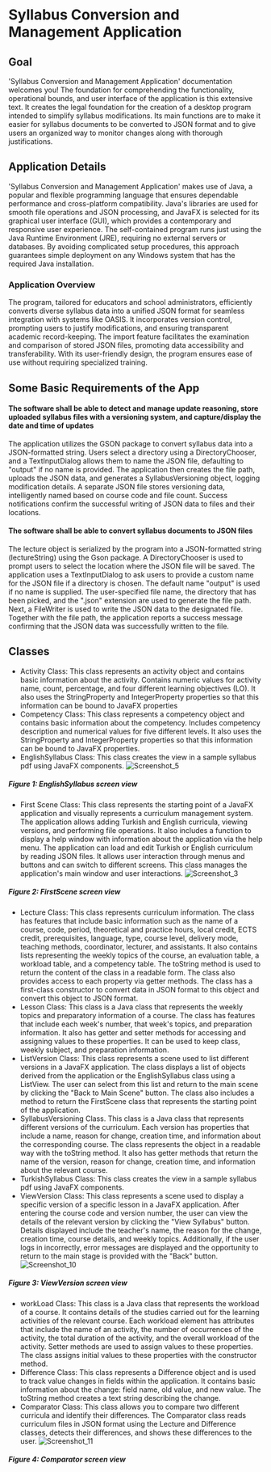# Syllabus Conversion and Management Application 
## Goal
'Syllabus Conversion and Management Application' documentation welcomes you! The foundation for comprehending the functionality, operational bounds, and user interface of the application is this extensive text. It creates the legal foundation for the creation of a desktop program intended to simplify syllabus modifications. Its main functions are to make it easier for syllabus documents to be converted to JSON format and to give users an organized way to monitor changes along with thorough justifications.    
## Application Details
'Syllabus Conversion and Management Application' makes use of Java, a popular and flexible programming language that ensures dependable performance and cross-platform compatibility. Java's libraries are used for smooth file operations and JSON processing, and JavaFX is selected for its graphical user interface (GUI), which provides a contemporary and responsive user experience. The self-contained program runs just using the Java Runtime Environment (JRE), requiring no external servers or databases. By avoiding complicated setup procedures, this approach guarantees simple deployment on any Windows system that has the required Java installation.
### Application Overview
The program, tailored for educators and school administrators, efficiently converts diverse syllabus data into a unified JSON format for seamless integration with systems like OASIS. It incorporates version control, prompting users to justify modifications, and ensuring transparent academic record-keeping. The import feature facilitates the examination and comparison of stored JSON files, promoting data accessibility and transferability. With its user-friendly design, the program ensures ease of use without requiring specialized training.
## Some Basic Requirements of the App
#### The software shall be able to detect and manage update reasoning, store uploaded syllabus files with a versioning system, and capture/display the date and time of updates
The application utilizes the GSON package to convert syllabus data into a JSON-formatted string. Users select a directory using a DirectoryChooser, and a TextInputDialog allows them to name the JSON file, defaulting to "output" if no name is provided. The application then creates the file path, uploads the JSON data, and generates a SyllabusVersioning object, logging modification details. A separate JSON file stores versioning data, intelligently named based on course code and file count. Success notifications confirm the successful writing of JSON data to files and their locations.
#### The software shall be able to convert syllabus documents to JSON files
The lecture object is serialized by the program into a JSON-formatted string (lectureString) using the Gson package. A DirectoryChooser is used to prompt users to select the location where the JSON file will be saved. The application uses a TextInputDialog to ask users to provide a custom name for the JSON file if a directory is chosen. The default name "output" is used if no name is supplied. The user-specified file name, the directory that has been picked, and the ".json" extension are used to generate the file path. Next, a FileWriter is used to write the JSON data to the designated file. Together with the file path, the application reports a success message confirming that the JSON data was successfully written to the file.
## Classes
* Activity Class:
This class represents an activity object and contains basic information about the activity. Contains numeric values for activity name, count, percentage, and four different learning objectives (LO). It also uses the StringProperty and IntegerProperty properties so that this information can be bound to JavaFX properties
* Competency Class:
This class represents a competency object and contains basic information about the competency. Includes competency description and numerical values for five different levels. It also uses the StringProperty and IntegerProperty properties so that this information can be bound to JavaFX properties.
* EnglishSyllabus Class:
This class creates the view in a sample syllabus pdf using JavaFX components.
![Screenshot_5](https://github.com/cansuarslangiray/SE302Project/assets/105562039/4635e334-a4b3-4021-9996-0797937c18be)
##### Figure 1: EnglishSyllabus screen view
* First Scene Class:
This class represents the starting point of a JavaFX application and visually represents a curriculum management system. The application allows adding Turkish and English curricula, viewing versions, and performing file operations. It also includes a function to display a help window with information about the application via the help menu. The application can load and edit Turkish or English curriculum by reading JSON files. It allows user interaction through menus and buttons and can switch to different screens. This class manages the application's main window and user interactions.
![Screenshot_3](https://github.com/cansuarslangiray/SE302Project/assets/105562039/54ed6b78-c43f-4e7e-b39e-d21f0fb0bfc5)
##### Figure 2: FirstScene screen view
* Lecture Class:
This class represents curriculum information. The class has features that include basic information such as the name of a course, code, period, theoretical and practice hours, local credit, ECTS credit, prerequisites, language, type, course level, delivery mode, teaching methods, coordinator, lecturer, and assistants. It also contains lists representing the weekly topics of the course, an evaluation table, a workload table, and a competency table. The toString method is used to return the content of the class in a readable form. The class also provides access to each property via getter methods. The class has a first-class constructor to convert data in JSON format to this object and convert this object to JSON format.
* Lesson Class:
This class is a Java class that represents the weekly topics and preparatory information of a course. The class has features that include each week's number, that week's topics, and preparation information. It also has getter and setter methods for accessing and assigning values to these properties. It can be used to keep class, weekly subject, and preparation information.
* ListVersion Class:
This class represents a scene used to list different versions in a JavaFX application. The class displays a list of objects derived from the application or the EnglishSyllabus class using a ListView. The user can select from this list and return to the main scene by clicking the "Back to Main Scene" button. The class also includes a method to return the FirstScene class that represents the starting point of the application.
* SyllabusVersioning Class.
This class is a Java class that represents different versions of the curriculum. Each version has properties that include a name, reason for change, creation time, and information about the corresponding course. The class represents the object in a readable way with the toString method. It also has getter methods that return the name of the version, reason for change, creation time, and information about the relevant course.
* TurkishSyllabus Class:
This class creates the view in a sample syllabus pdf using JavaFX components.
* ViewVersion Class:
This class represents a scene used to display a specific version of a specific lesson in a JavaFX application. After entering the course code and version number, the user can view the details of the relevant version by clicking the "View Syllabus" button. Details displayed include the teacher's name, the reason for the change, creation time, course details, and weekly topics. Additionally, if the user logs in incorrectly, error messages are displayed and the opportunity to return to the main stage is provided with the "Back" button.
![Screenshot_10](https://github.com/cansuarslangiray/SE302Project/assets/105562039/66bdde39-cba3-48ef-9a33-84796158dbd4)
##### Figure 3: ViewVersion screen view
* workLoad Class:
This class is a Java class that represents the workload of a course. It contains details of the studies carried out for the learning activities of the relevant course. Each workload element has attributes that include the name of an activity, the number of occurrences of the activity, the total duration of the activity, and the overall workload of the activity. Setter methods are used to assign values to these properties. The class assigns initial values to these properties with the constructor method.
* Difference Class:
This class represents a Difference object and is used to track value changes in fields within the application. It contains basic information about the change: field name, old value, and new value. The toString method creates a text string describing the change.
* Comparator Class:
This class allows you to compare two different curricula and identify their differences. The Comparator class reads curriculum files in JSON format using the Lecture and Difference classes, detects their differences, and shows these differences to the user.
![Screenshot_11](https://github.com/cansuarslangiray/SE302Project/assets/105562039/82e0509d-4703-47a3-9ac1-84d2871d3c5b)
##### Figure 4: Comparator screen view
